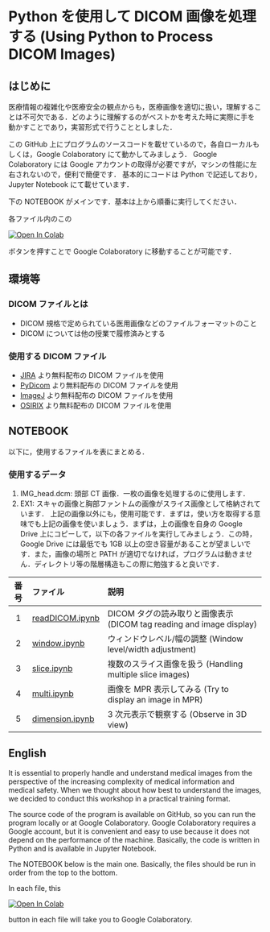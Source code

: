 # Python を使用して DICOM 画像を処理する (Using Python to Process DICOM Images)

## はじめに

医療情報の複雑化や医療安全の観点からも，医療画像を適切に扱い，理解することは不可欠である．どのように理解するのがベストかを考えた時に実際に手を動かすことであり，実習形式で行うこととしました．

この GitHub 上にプログラムのソースコードを載せているので，各自ローカルもしくは，Google Colaboratory にて動かしてみましょう．
Google Colaboratory には Google アカウントの取得が必要ですが，マシンの性能に左右されないので，便利で簡便です．
基本的にコードは Python で記述しており，Jupyter Notebook にて載せています．

下の NOTEBOOK がメインです．基本は上から順番に実行してください．

各ファイル内のこの

[![Open In Colab](https://colab.research.google.com/assets/colab-badge.svg)](http://colab.research.google.com/github/ryskks/blob/usedicom/blob/main/readDICOM.ipynb>)

ボタンを押すことで Google Colaboratory に移動することが可能です．

## 環境等

### DICOM ファイルとは
 - DICOM 規格で定められている医用画像などのファイルフォーマットのこと
 - DICOM については他の授業で履修済みとする

### 使用する DICOM ファイル
 - [JIRA](https://www.jira-net.or.jp/dicom/dicom_data_01_02.html) より無料配布の DICOM ファイルを使用
 - [PyDicom](https://github.com/pydicom/pydicom/tree/master/pydicom/data/test_files) より無料配布の DICOM ファイルを使用
 - [ImageJ](https://imagej.nih.gov/ij/images/) より無料配布の DICOM ファイルを使用
 - [OSIRIX](http://www.osirix-viewer.com/resources/dicom-image-library/) より無料配布の DICOM ファイルを使用

## NOTEBOOK

以下に，使用するファイルを表にまとめる．

### 使用するデータ

1. IMG_head.dcm: 頭部 CT 画像．一枚の画像を処理するのに使用します．
2. EX1: スキャの画像と胸部ファントムの画像がスライス画像として格納されています．
上記の画像以外にも，使用可能です．まずは，使い方を取得する意味でも上記の画像を使いましょう．まずは，上の画像を自身の Google Drive 上にコピーして，以下の各ファイルを実行してみましょう．この時，Google Drive には最低でも 1GB 以上の空き容量があることが望ましいです．また，画像の場所と PATH が適切でなければ，プログラムは動きません．ディレクトリ等の階層構造もこの際に勉強すると良いです． 

|  番号 | ファイル | 説明 |
| :---: | :--- | :--- |
| 1 | [readDICOM.ipynb](https://github.com/ryskks/usedicom/blob/main/readDICOM.ipynb) | DICOM タグの読み取りと画像表示 (DICOM tag reading and image display) |
| 2 | [window.ipynb](https://github.com/ryskks/usedicom/blob/main/window.ipynb) | ウィンドウレベル/幅の調整 (Window level/width adjustment) |
| 3 | [slice.ipynb](https://github.com/ryskks/usedicom/blob/main/slice.ipynb) | 複数のスライス画像を扱う (Handling multiple slice images) |
| 4 | [multi.ipynb](https://github.com/ryskks/usedicom/blob/main/multi.ipynb) | 画像を MPR 表示してみる (Try to display an image in MPR) |
| 5 | [dimension.ipynb](https://github.com/ryskks/usedicom/blob/main/dimension.ipynb) | 3 次元表示で観察する (Observe in 3D view) |


## English

It is essential to properly handle and understand medical images from the perspective of the increasing complexity of medical information and medical safety. When we thought about how best to understand the images, we decided to conduct this workshop in a practical training format.

The source code of the program is available on GitHub, so you can run the program locally or at Google Colaboratory.
Google Colaboratory requires a Google account, but it is convenient and easy to use because it does not depend on the performance of the machine.
Basically, the code is written in Python and is available in Jupyter Notebook.

The NOTEBOOK below is the main one. Basically, the files should be run in order from the top to the bottom.

In each file, this

[![Open In Colab](https://colab.research.google.com/assets/colab-badge.svg)](http://colab.research.google.com/github/ryskks/blob/usedicom/blob/main/readDICOM.ipynb>)

button in each file will take you to Google Colaboratory.
